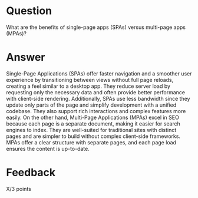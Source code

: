 # Question

What are the benefits of single-page apps (SPAs) versus multi-page apps (MPAs)?

# Answer
Single-Page Applications (SPAs) offer faster navigation and a smoother user experience by transitioning between views without full page reloads, creating a feel similar to a desktop app. They reduce server load by requesting only the necessary data and often provide better performance with client-side rendering. Additionally, SPAs use less bandwidth since they update only parts of the page and simplify development with a unified codebase. They also support rich interactions and complex features more easily. On the other hand, Multi-Page Applications (MPAs) excel in SEO because each page is a separate document, making it easier for search engines to index. They are well-suited for traditional sites with distinct pages and are simpler to build without complex client-side frameworks. MPAs offer a clear structure with separate pages, and each page load ensures the content is up-to-date.

# Feedback

X/3 points